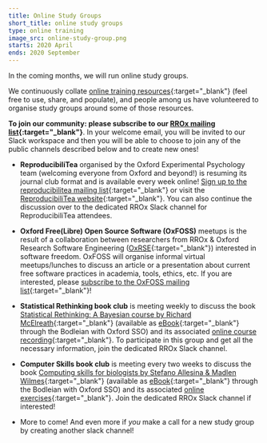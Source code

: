 ```yaml
---
title: Online Study Groups
short_title: online study groups
type: online training
image_src: online-study-group.png
starts: 2020 April
ends: 2020 September
---
```


In the coming months, we will run online study groups.

We continuously collate [online training resources](https://docs.google.com/spreadsheets/d/1bdkL8_3AFxU86IZt7Hz7OP2NE7SBWvRWwG3QMI4WVnI/edit#gid=0){:target="_blank"} (feel free to use, share, and populate), and people among us have volunteered to organise study groups around some of those resources.

**To join our community: please subscribe to our [RROx mailing list](https://web.maillist.ox.ac.uk/ox/subscribe/rroxford){:target="_blank"}**. In your welcome email, you will be invited to our Slack workspace and then you will be able to choose to join any of the public channels described below and to create new ones!


-	**ReproducibiliTea** organised by the Oxford Experimental Psychology team (welcoming everyone from Oxford and beyond!) is resuming  its journal club format and is available every week online! [Sign up to the reproducibilitea mailing list](https://web.maillist.ox.ac.uk/ox/subscribe/reproducibilitea){:target="_blank"} or visit the [ReproducibiliTea website](https://reproducibilitea.org/calendar){:target="_blank"}. You can also continue the discussion over to the dedicated RROx Slack channel for ReproducibiliTea attendees.

-	**Oxford Free(Libre) Open Source Software (OxFOSS)** meetups is the result of a collaboration between researchers from RROx & Oxford Research Software Engineering ([OxRSE](https://www.rse.ox.ac.uk/){:target="_blank"}) interested in software freedom. OxFOSS will organise informal virtual meetups/lunches to discuss an article or a presentation about current free software practices in academia, tools, ethics, etc. If you are interested, please [subscribe to the OxFOSS mailing list](https://web.maillist.ox.ac.uk/ox/subscribe/foss/){:target="_blank"}!

-	**Statistical Rethinking book club** is meeting weekly to discuss the book [Statistical Rethinking: A Bayesian course by Richard McElreath](https://xcelab.net/rm/statistical-rethinking/){:target="_blank"} (available as [eBook](http://solo.bodleian.ox.ac.uk/permalink/f/n9grc0/oxfaleph021510439){:target="_blank"} through the Bodleian with Oxford SSO) and its associated [online course recording](https://github.com/rmcelreath/statrethinking_winter2019){:target="_blank"}. To participate in this group and get all the necessary information, join the dedicated RROx Slack channel.

-	**Computer Skills book club** is meeting every two weeks to discuss the book [Computing skills for biologists by Stefano Allesina & Madlen Wilmes](https://press.princeton.edu/books/hardcover/9780691167299/computing-skills-for-biologists){:target="_blank"} (available as [eBook](http://solo.bodleian.ox.ac.uk/permalink/f/89vilt/oxfaleph021903557){:target="_blank"} through the Bodleian with Oxford SSO) and its associated [online exercises](https://computingskillsforbiologists.com/){:target="_blank"}. Join the dedicated RROx Slack channel if interested!

-	More to come! And even more if *you* make a call for a new study group by creating another slack channel!
